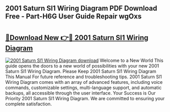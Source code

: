 ## 2001 Saturn Sl1 Wiring Diagram PDF Download Free - Part-H6G User Guide Repair wgOxs

# <h2><a href="http://dfqtdhq.blite.top/?on=2001+Saturn+Sl1+Wiring+Diagram">🔗Download New 👉🔴 2001 Saturn Sl1 Wiring Diagram</a></h2>

[![2001 Saturn Sl1 Wiring Diagram download](https://i.imgur.com/lujVjoI.png)](http://dfqtdhq.blite.top/?on=2001+Saturn+Sl1+Wiring+Diagram)
Welcome to a New World This guide opens the doors to a new world of possibilities with your new 2001 Saturn Sl1 Wiring Diagram. Please Keep 2001 Saturn Sl1 Wiring Diagram This Manual For future reference and troubleshooting tips. 2001 Saturn Sl1 Wiring Diagram comes with an array of advanced features, including voice commands, customizable settings, multi-language support, and automatic backups, all accessible through the user interface. Your Success is Our Priority 2001 Saturn Sl1 Wiring Diagram. We are committed to ensuring your complete satisfaction.
